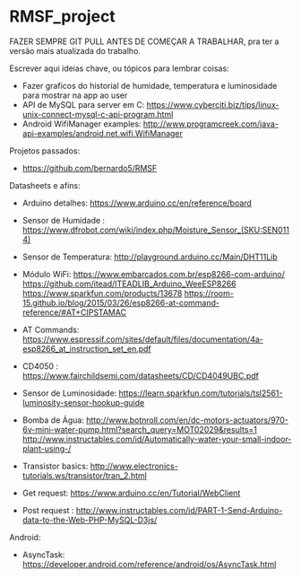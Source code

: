 # RMSF_project
FAZER SEMPRE GIT PULL ANTES DE COMEÇAR A TRABALHAR, pra ter a versão mais atualizada do trabalho.

Escrever aqui ideias chave, ou tópicos para lembrar coisas:
- Fazer graficos do historial de humidade, temperatura e luminosidade para mostrar na app ao user
- API de MySQL para server em C: https://www.cyberciti.biz/tips/linux-unix-connect-mysql-c-api-program.html
- Android WifiManager examples: http://www.programcreek.com/java-api-examples/android.net.wifi.WifiManager

Projetos passados:
- https://github.com/bernardo5/RMSF

Datasheets e afins:
- Arduino detalhes: https://www.arduino.cc/en/reference/board
- Sensor de Humidade : https://www.dfrobot.com/wiki/index.php/Moisture_Sensor_(SKU:SEN0114)
- Sensor de Temperatura: http://playground.arduino.cc/Main/DHT11Lib
- Módulo WiFi: https://www.embarcados.com.br/esp8266-com-arduino/
                https://github.com/itead/ITEADLIB_Arduino_WeeESP8266
               https://www.sparkfun.com/products/13678
               https://room-15.github.io/blog/2015/03/26/esp8266-at-command-reference/#AT+CIPSTAMAC
- AT Commands: https://www.espressif.com/sites/default/files/documentation/4a-esp8266_at_instruction_set_en.pdf
- CD4050 : https://www.fairchildsemi.com/datasheets/CD/CD4049UBC.pdf
- Sensor de Luminosidade: https://learn.sparkfun.com/tutorials/tsl2561-luminosity-sensor-hookup-guide
- Bomba de Água: http://www.botnroll.com/en/dc-motors-actuators/970-6v-mini-water-pump.html?search_query=MOT02029&results=1
http://www.instructables.com/id/Automatically-water-your-small-indoor-plant-using-/
- Transistor basics: http://www.electronics-tutorials.ws/transistor/tran_2.html

- Get request: https://www.arduino.cc/en/Tutorial/WebClient
- Post request : http://www.instructables.com/id/PART-1-Send-Arduino-data-to-the-Web-PHP-MySQL-D3js/

Android:
- AsyncTask: https://developer.android.com/reference/android/os/AsyncTask.html
